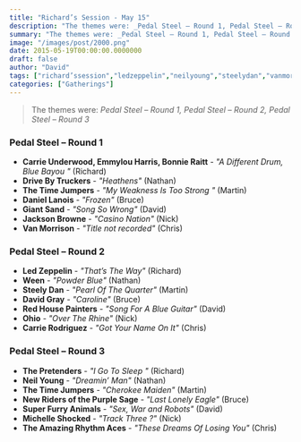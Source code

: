 ```yaml
---
title: "Richard’s Session - May 15"
description: "The themes were: _Pedal Steel – Round 1, Pedal Steel – Round 2, Pedal Steel – Round 3_"
summary: "The themes were: _Pedal Steel – Round 1, Pedal Steel – Round 2, Pedal Steel – Round 3_"
image: "/images/post/2000.png"
date: 2015-05-19T00:00:00.0000000
draft: false
author: "David"
tags: ["richard’ssession","ledzeppelin","neilyoung","steelydan","vanmorrison","ween","thetimejumpers","pretenders","superfurryanimals","giantsand","bonnieraitt","emmylouharris","jacksonbrowne","redhousepainters","drivebytruckers","carrierodriguez","theamazingrhythmaces","newridersofthepurplesage","ohio","davidgray","daniellanois","carrieunderwood","michelleshocked"]
categories: ["Gatherings"]
---
```

> The themes were: _Pedal Steel – Round 1, Pedal Steel – Round 2, Pedal Steel – Round 3_
### Pedal Steel – Round 1
- **Carrie Underwood, Emmylou Harris, Bonnie Raitt** - _"A Different Drum, Blue Bayou "_ (Richard)
- **Drive By Truckers** - _"Heathens"_ (Nathan)
- **The Time Jumpers** - _"My Weakness Is Too Strong "_ (Martin)
- **Daniel Lanois** - _"Frozen"_ (Bruce)
- **Giant Sand** - _"Song So Wrong"_ (David)
- **Jackson Browne** - _"Casino Nation"_ (Nick)
- **Van Morrison** - _"Title not recorded"_ (Chris)
### Pedal Steel – Round 2
- **Led Zeppelin** - _"That’s The Way"_ (Richard)
- **Ween** - _"Powder Blue"_ (Nathan)
- **Steely Dan** - _"Pearl Of The Quarter"_ (Martin)
- **David Gray** - _"Caroline"_ (Bruce)
- **Red House Painters** - _"Song For A Blue Guitar"_ (David)
- **Ohio** - _"Over The Rhine"_ (Nick)
- **Carrie Rodriguez** - _"Got Your Name On It"_ (Chris)
### Pedal Steel – Round 3
- **The Pretenders** - _"I Go To Sleep "_ (Richard)
- **Neil Young** - _"Dreamin’ Man"_ (Nathan)
- **The Time Jumpers** - _"Cherokee Maiden"_ (Martin)
- **New Riders of the Purple Sage** - _"Last Lonely Eagle"_ (Bruce)
- **Super Furry Animals** - _"Sex, War and Robots"_ (David)
- **Michelle Shocked** - _"Track Three ?"_ (Nick)
- **The Amazing Rhythm Aces** - _"These Dreams Of Losing You"_ (Chris)
